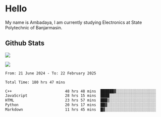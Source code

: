 # Hello

My name is Ambadaya, I am currently studying Electronics at State Polytechnic of Banjarmasin.

## Github Stats
![](https://komarev.com/ghpvc/?username=vorkey&color=41B883&style=for-the-badge)

![](https://readme-stat-vorkey.vercel.app/api/top-langs/?username=vorkey&theme=vue-dark&count_private=true&langs_count=6&size_weight=0.75&count_weight=0.25&layout=compact)

<!-- 
- 👯 I’m looking to collaborate on ... 
- 🤔 I’m looking for help with ...
- 💬 Ask me about ...
- 📫 How to reach me: ...
- 😄 Pronouns: ...
- ⚡ Fun fact: ... -->

<!--START_SECTION:waka-->

```txt
From: 21 June 2024 - To: 22 February 2025

Total Time: 180 hrs 47 mins

C++                        48 hrs 48 mins  ██████▓░░░░░░░░░░░░░░░░░░   26.63 %
JavaScript                 28 hrs 15 mins  ████░░░░░░░░░░░░░░░░░░░░░   15.41 %
HTML                       23 hrs 57 mins  ███▒░░░░░░░░░░░░░░░░░░░░░   13.07 %
Python                     20 hrs 17 mins  ██▓░░░░░░░░░░░░░░░░░░░░░░   11.06 %
Markdown                   11 hrs 45 mins  █▓░░░░░░░░░░░░░░░░░░░░░░░   06.41 %
```

<!--END_SECTION:waka-->
